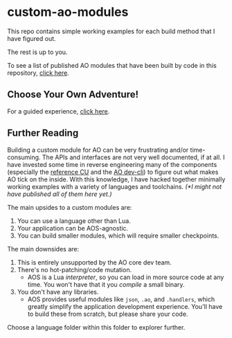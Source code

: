 # custom-ao-modules

This repo contains simple working examples for each build method that I have figured out.

The rest is up to you.

To see a list of published AO modules that have been built by code in this repository, [click here](./MODULES.md).

## Choose Your Own Adventure!

For a guided experience, [click here](./ADVENTURE.md).

## Further Reading

Building a custom module for AO can be very frustrating and/or time-consuming. The APIs and interfaces are not very well documented, if at all. I have invested some time in reverse engineering many of the components (especially the [reference CU](https://github.com/permaweb/ao/tree/main/servers/cu#readme) and the [AO dev-cli](https://github.com/permaweb/ao/tree/main/dev-cli#readme)) to figure out what makes AO tick on the inside. With this knowledge, I have hacked together minimally working examples with a variety of languages and toolchains. _(*I might not have published all of them here yet.)_

The main upsides to a custom modules are:

1. You can use a language other than Lua.
1. Your application can be AOS-agnostic.
1. You can build smaller modules, which will require smaller checkpoints.

The main downsides are:

1. This is entirely unsupported by the AO core dev team.
1. There's no hot-patching/code mutation.
    - AOS is a Lua _interpreter_, so you can load in more source code at any time. You won't have that it you _compile_ a small binary.
1. You don't have any libraries.
    - AOS provides useful modules like `json`, `.ao`, and `.handlers`, which greatly simplify the application development experience. You'll have to build these from scratch, but please share your code.

Choose a language folder within this folder to explorer further.
